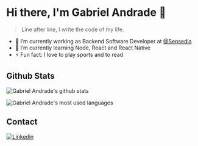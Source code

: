 # Hi there, I'm Gabriel Andrade 👋

> Line after line, I write the code of my life.
- 🔭 I’m currently working as Backend Software Developer at [@Sensedia](https://github.com/Sensedia)
- 🌱 I’m currently learning Node, React and React Native
- ⚡ Fun fact: I love to play sports and to read


##  Github Stats 

![Gabriel Andrade's github stats](https://github-readme-stats.vercel.app/api?username=gabriel-andrad3&show_icons=true&theme=dark)

![Gabriel Andrade's most used languages](https://github-readme-stats.vercel.app/api/top-langs/?username=gabriel-andrad3&&show_icons=true&theme=default&title_color=fff&&icon_color=fff&text_color=9f9f9f&bg_color=151515&layout=compact)

## Contact

[![Linkedin](https://img.shields.io/badge/-LinkedIn-060606?style=flat&labelColor=0D0D0D&logo=Linkedin&Color=white)](https://www.linkedin.com/in/gabriel-andrad3/)
